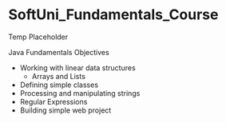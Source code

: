 # SoftUni_Fundamentals_Course
Temp Placeholder

Java Fundamentals Objectives

- Working with linear data structures
  -	Arrays and Lists
-	Defining simple classes
-	Processing and manipulating strings
-	Regular Expressions
-	Building simple web project






